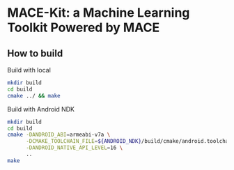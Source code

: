 MACE-Kit: a Machine Learning Toolkit Powered by MACE
====================================================

How to build
-------------
Build with local
```sh
mkdir build
cd build
cmake ../ && make
```

Build with Android NDK
```sh
mkdir build
cd build
cmake -DANDROID_ABI=armeabi-v7a \
      -DCMAKE_TOOLCHAIN_FILE=${ANDROID_NDK}/build/cmake/android.toolchain.cmake \
      -DANDROID_NATIVE_API_LEVEL=16 \
      ..
make
```
